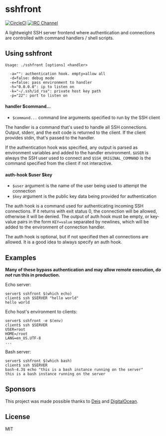 # sshfront

[![CircleCI](https://img.shields.io/circleci/project/gliderlabs/sshfront/release.svg)](https://circleci.com/gh/gliderlabs/sshfront)
[![IRC Channel](https://img.shields.io/badge/irc-%23gliderlabs-blue.svg)](https://kiwiirc.com/client/irc.freenode.net/#gliderlabs)

A lightweight SSH server frontend where authentication and connections
are controlled with command handlers / shell scripts.

## Using sshfront
```
Usage: ./sshfront [options] <handler>

  -a="": authentication hook. empty=allow all
  -d=false: debug mode
  -e=false: pass environment to handler
  -h="0.0.0.0": ip to listen on
  -k="~/.ssh/id_rsa": private host key path
  -p="22": port to listen on
```


#### handler $command...

 * `$command...` command line arguments specified to run by the SSH client

The handler is a command that's used to handle all SSH connections. Output, stderr, and the exit code is returned to the client. If the client provides stdin, that's passed to the handler.

If the authentication hook was specified, any output is parsed as environment variables and added to the handler environment. `$USER` is always the SSH user used to connect and `$SSH_ORIGINAL_COMMAND` is the command specified from the client if not interactive.

#### auth-hook $user $key

 * `$user` argument is the name of the user being used to attempt the connection
 * `$key` argument is the public key data being provided for authentication

The auth hook is a command used for authenticating incoming SSH connections. If it returns with exit status 0, the connection will be allowed, otherwise it will be denied. The output of auth hook must be empty, or key-value pairs in the form `KEY=value` separated by newlines, which will be added to the environment of connection handler.

The auth hook is optional, but if not specified then all connections are allowed.
It is a good idea to always specify an auth hook.

## Examples

**Many of these bypass authentication and may allow remote execution, *do not* run this in production.**

Echo server:

```
server$ sshfront $(which echo)
client$ ssh $SERVER "hello world"
hello world
```

Echo host's environment to clients:

```
server$ sshfront -e $(env)
client$ ssh $SERVER
USER=root
HOME=/root
LANG=en_US.UTF-8
...
```

Bash server:

```
server$ sshfront $(which bash)
client$ ssh $SERVER
bash-4.3$ echo "this is a bash instance running on the server"
this is a bash instance running on the server
```


## Sponsors

This project was made possible thanks to [Deis](http://deis.io) and [DigitalOcean](http://digitalocean.com).

## License

MIT

